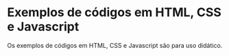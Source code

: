 # Exemplos de códigos em HTML, CSS e Javascript

Os exemplos de códigos em HTML, CSS e Javascript são para uso didático.
